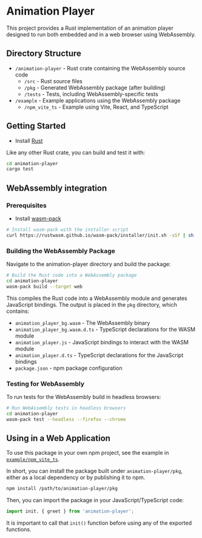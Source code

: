 # Animation Player

This project provides a Rust implementation of an animation player designed to run
both embedded and in a web browser using WebAssembly.

## Directory Structure

- `/animation-player` - Rust crate containing the WebAssembly source code
  - `/src` - Rust source files
  - `/pkg` - Generated WebAssembly package (after building)
  - `/tests` - Tests, including WebAssembly-specific tests
- `/example` - Example applications using the WebAssembly package
  - `/npm_vite_ts` - Example using Vite, React, and TypeScript

## Getting Started

- Install [Rust](https://www.rust-lang.org/tools/install)

Like any other Rust crate, you can build and test it with:

```bash
cd animation-player
cargo test
```

## WebAssembly integration

### Prerequisites

- Install [wasm-pack](https://rustwasm.github.io/wasm-pack/installer/)

```bash
# Install wasm-pack with the installer script
curl https://rustwasm.github.io/wasm-pack/installer/init.sh -sSf | sh
```

### Building the WebAssembly Package

Navigate to the animation-player directory and build the package:

```bash
# Build the Rust code into a WebAssembly package
cd animation-player
wasm-pack build --target web
```

This compiles the Rust code into a WebAssembly module and generates JavaScript bindings. The output is placed in the `pkg` directory, which contains:

- `animation_player_bg.wasm` - The WebAssembly binary
- `animation_player_bg.wasm.d.ts` - TypeScript declarations for the WASM module
- `animation_player.js` - JavaScript bindings to interact with the WASM module
- `animation_player.d.ts` - TypeScript declarations for the JavaScript bindings
- `package.json` - npm package configuration

### Testing for WebAssembly

To run tests for the WebAssembly build in headless browsers:

```bash
# Run WebAssembly tests in headless browsers
cd animation-player
wasm-pack test --headless --firefox --chrome
```

## Using in a Web Application

To use this package in your own npm project,
see the example in [`example/npm_vite_ts`](example/npm_vite_ts/README.md).

In short, you can install the package built under `animation-player/pkg`,
either as a local dependency or by publishing it to npm.

```bash
npm install /path/to/animation-player/pkg
```

Then, you can import the package in your JavaScript/TypeScript code:

```typescript
import init, { greet } from 'animation-player';
```

It is important to call that `init()` function before using any of the exported functions.